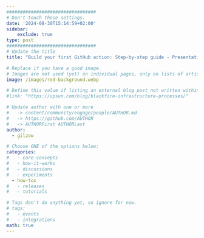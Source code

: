 ```yaml
---
#################################
# Don't touch these settings.
date: '2024-08-30T15:14:59+02:00'
sidebar:
    exclude: true
type: post
#################################
# Update the title
title: "Build your first GitHub action: Step-by-step guide - Presentation"

# Replace if you have a good image. 
# Images are not used (yet) on individual pages, only on lists of articles.
image: /images/red-background.webp

# Define this value if listing an external blog post not written within this site.
#link: "https://upsun.com/blog/blackfire-infrastructure-processes/"

# Update author with one or more
#   -> content/community/engage/people/AUTHOR.md
#   -> https://github.com/AUTHOR
#   -> AUTHORFirst AUTHORLast
author:
  - gilzow

# Choose ONE of the options below:
categories:
#   - core-concepts
#   - how-it-works
#   - discussions
#   - experiments
  - how-tos
#   - releases
#   - tutorials

# Tags don't do anything yet, so ignore for now.
# tags:
#   - events
#   - integrations
math: true
---
```

